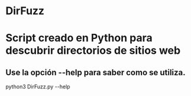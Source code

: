 # DirFuzz
<h1>Script creado en Python para descubrir directorios de sitios web</h1>

<h2>Use la opción --help para saber como se utiliza.</h2>
<p>python3 DirFuzz.py --help</p>
